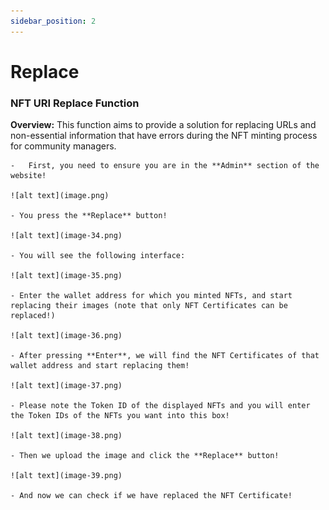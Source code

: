 ```yaml
---
sidebar_position: 2
---
```


# Replace

### NFT URI Replace Function

**Overview:**
This function aims to provide a solution for replacing URLs and non-essential information that have errors during the NFT minting process for community managers.

    -   First, you need to ensure you are in the **Admin** section of the website!

    ![alt text](image.png)

    - You press the **Replace** button!

    ![alt text](image-34.png)

    - You will see the following interface:

    ![alt text](image-35.png)

    - Enter the wallet address for which you minted NFTs, and start replacing their images (note that only NFT Certificates can be replaced!)

    ![alt text](image-36.png)

    - After pressing **Enter**, we will find the NFT Certificates of that wallet address and start replacing them!

    ![alt text](image-37.png)

    - Please note the Token ID of the displayed NFTs and you will enter the Token IDs of the NFTs you want into this box!

    ![alt text](image-38.png)

    - Then we upload the image and click the **Replace** button!

    ![alt text](image-39.png)

    - And now we can check if we have replaced the NFT Certificate!
